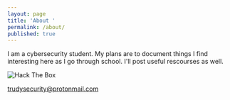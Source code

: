 ```yaml
---
layout: page
title: 'About '
permalink: /about/
published: true
---
```


I am a cybersecurity student.
My plans are to document things I find interesting here as I go through school. 
I'll post useful rescourses as well. 




<img src="http://www.hackthebox.eu/badge/image/102094" alt="Hack The Box">




[trudysecurity@protonmail.com](mailto:trudysecurity@protonmail.com)



